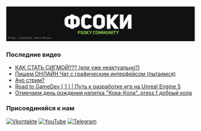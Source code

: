 [![Header](https://github.com/Fsoky/Fsoky/blob/main/assets/header-github.jpg)](https://youtube.com/c/Фсоки)

### Последние видео
<!-- YOUTUBE:START -->
- [КАК СТАТЬ СИГМОЙ??? &lpar;или уже неактуально?&rpar;](https://www.youtube.com/watch?v=r7C229smTCg)
- [Пишем ОНЛАЙН Чат с графическим интерфейсом &lpar;пытаемся&rpar;](https://www.youtube.com/watch?v=3NYy5CpwVTc)
- [Ачо стрим?](https://www.youtube.com/watch?v=i9dHr3bBkF0)
- [Road to GameDev [ 1 ] | Путь к разработке игр на Unreal Engine 5](https://www.youtube.com/watch?v=t59FqzEbvVc)
- [Отмечаем день рождения напитка &quot;Кока-Кола&quot;. press f добрый кола](https://www.youtube.com/watch?v=cWbhm6A6x8E)
<!-- YOUTUBE:END -->

### Присоединяйся к нам
[![Vkontakte](https://img.shields.io/badge/Vkontakte-black?style=for-the-badge&logo=VK)](https://vk.com/fsoky)
[![YouTube](https://img.shields.io/badge/YouTube-red?style=for-the-badge&logo=YouTube)](https://youtube.com/c/Фсоки)
[![Telegram](https://img.shields.io/badge/Telegram-blue?style=for-the-badge&logo=Telegram)](https://t.me/fsokycommunity)
